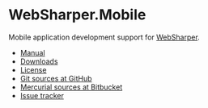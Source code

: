 # WebSharper.Mobile

Mobile application development support for [WebSharper][ws].

* [Manual][docs]
* [Downloads][downloads]
* [License][license]
* [Git sources at GitHub](http://github.com/intellifactory/websharper.mobile)
* [Mercurial sources at Bitbucket](http://bitbucket.org/IntelliFactory/websharper.mobile)
* [Issue tracker][issues]

[docs]: http://github.com/intellifactory/websharper.mobile/blob/master/docs/WebSharperMobile.md
[license]: http://github.com/intellifactory/websharper.mobile/blob/master/LICENSE.md
[ws]: http://bitbucket.org/IntelliFactory/websharper
[issues]: http://github.com/intellifactory/websharper.mobile/issues
[downloads]: http://bitbucket.org/IntelliFactory/websharper.mobile/downloads
